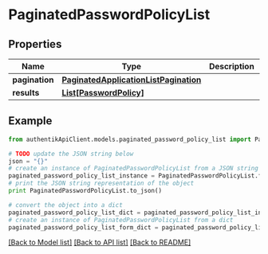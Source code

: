 # PaginatedPasswordPolicyList


## Properties
Name | Type | Description | Notes
------------ | ------------- | ------------- | -------------
**pagination** | [**PaginatedApplicationListPagination**](PaginatedApplicationListPagination.md) |  | 
**results** | [**List[PasswordPolicy]**](PasswordPolicy.md) |  | 

## Example

```python
from authentikApiClient.models.paginated_password_policy_list import PaginatedPasswordPolicyList

# TODO update the JSON string below
json = "{}"
# create an instance of PaginatedPasswordPolicyList from a JSON string
paginated_password_policy_list_instance = PaginatedPasswordPolicyList.from_json(json)
# print the JSON string representation of the object
print PaginatedPasswordPolicyList.to_json()

# convert the object into a dict
paginated_password_policy_list_dict = paginated_password_policy_list_instance.to_dict()
# create an instance of PaginatedPasswordPolicyList from a dict
paginated_password_policy_list_form_dict = paginated_password_policy_list.from_dict(paginated_password_policy_list_dict)
```
[[Back to Model list]](../README.md#documentation-for-models) [[Back to API list]](../README.md#documentation-for-api-endpoints) [[Back to README]](../README.md)


